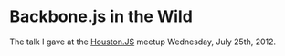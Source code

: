 # Backbone.js in the Wild

The talk I gave at the [Houston.JS](http://houstonjs.com) meetup Wednesday, July 25th, 2012.